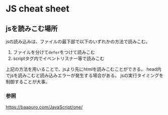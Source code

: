 # JS cheat sheet

## jsを読みこむ場所

jsの読み込みは、ファイルの最下部で以下のいずれかの方法で読みこむ。

1. ファイルを分けて`defer`をつけて読みこむ
2. scriptタグ内でイベントリスナー等で読みこむ

上記の方法を用いることで、jsより先にhtmlを読みこむことができる。
head内でjsを読みこむと読み込みエラーが発生する場合がある。
jsの実行タイミングを制御することが大事。

### 参照

https://baapuro.com/JavaScript/one/
